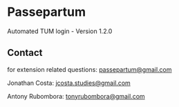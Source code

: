 # Passepartum
Automated TUM login - Version 1.2.0

## Contact
for extension related questions: passepartum@gmail.com

Jonathan Costa: jcosta.studies@gmail.com

Antony Rubombora: tonyrubombora@gmail.com
